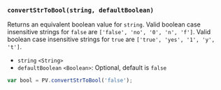 ### ``convertStrToBool(string, defaultBoolean)``
Returns an equivalent boolean value for ``string``. Valid boolean case insensitive strings for ``false`` are ``['false', 'no', '0', 'n', 'f']``. Valid boolean case insensitive strings for ``true`` are ``['true', 'yes', '1', 'y', 't']``.

- `string` `<String>`
- `defaultBoolean` `<Boolean>`: Optional, default is `false`

```js
var bool = PV.convertStrToBool('false');
```